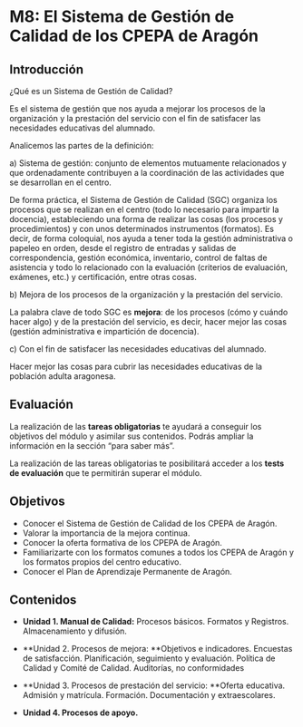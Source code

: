 # M8: El Sistema de Gestión de Calidad de los CPEPA de Aragón

## Introducción

¿Qué es un Sistema de Gestión de Calidad?

Es el sistema de gestión que nos ayuda a mejorar los procesos de la organización y la prestación del servicio con el fin de satisfacer las necesidades educativas del alumnado.

Analicemos las partes de la definición:

a\) Sistema de gestión: conjunto de elementos mutuamente relacionados y que ordenadamente contribuyen a la coordinación de las actividades que se desarrollan en el centro.

De forma práctica, el Sistema de Gestión de Calidad \(SGC\) organiza los procesos que se realizan en el centro \(todo lo necesario para impartir la docencia\), estableciendo una forma de realizar las cosas \(los procesos y procedimientos\) y con unos determinados instrumentos \(formatos\). Es decir, de forma coloquial, nos ayuda a tener toda la gestión administrativa o papeleo en orden, desde el registro de entradas y salidas de correspondencia, gestión económica, inventario, control de faltas de asistencia y todo lo relacionado con la evaluación \(criterios de evaluación, exámenes, etc.\) y certificación, entre otras cosas.

b\) Mejora de los procesos de la organización y la prestación del servicio.

La palabra clave de todo SGC es **mejora**: de los procesos \(cómo y cuándo hacer algo\) y de la prestación del servicio, es decir, hacer mejor las cosas \(gestión administrativa e impartición de docencia\).

c\) Con el fin de satisfacer las necesidades educativas del alumnado.

Hacer mejor las cosas para cubrir las necesidades educativas de la población adulta aragonesa.

## **Evaluación**

La realización de las **tareas obligatorias** te ayudará a conseguir los objetivos del módulo y asimilar sus contenidos. Podrás ampliar la información en la sección “para saber más”.

La realización de las tareas obligatorias te posibilitará acceder a los **tests de evaluación** que te permitirán superar el módulo.

## Objetivos

* Conocer el Sistema de Gestión de Calidad de los CPEPA de Aragón.
* Valorar la importancia de la mejora continua.
* Conocer la oferta formativa de los CPEPA de Aragón.
* Familiarizarte con los formatos comunes a todos los CPEPA de Aragón y los formatos propios del centro educativo.
* Conocer el Plan de Aprendizaje Permanente de Aragón.

## Contenidos

* **Unidad 1. Manual de Calidad:** Procesos básicos. Formatos y Registros. Almacenamiento y difusión.

* **Unidad 2. Procesos de mejora: **Objetivos e indicadores. Encuestas de satisfacción. Planificación, seguimiento y evaluación. Política de Calidad y Comité de Calidad. Auditorías, no conformidades

* **Unidad 3. Procesos de prestación del servicio: **Oferta educativa. Admisión y matrícula. Formación. Documentación y extraescolares.

* **Unidad 4. Procesos de apoyo.**



